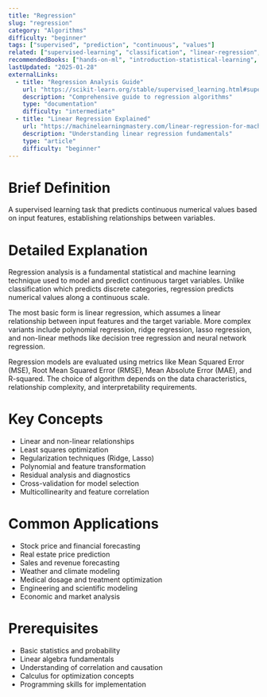 ```yaml
---
title: "Regression"
slug: "regression"
category: "Algorithms"
difficulty: "beginner"
tags: ["supervised", "prediction", "continuous", "values"]
related: ["supervised-learning", "classification", "linear-regression", "machine-learning"]
recommendedBooks: ["hands-on-ml", "introduction-statistical-learning", "elements-statistical-learning"]
lastUpdated: "2025-01-28"
externalLinks:
  - title: "Regression Analysis Guide"
    url: "https://scikit-learn.org/stable/supervised_learning.html#supervised-learning"
    description: "Comprehensive guide to regression algorithms"
    type: "documentation"
    difficulty: "intermediate"
  - title: "Linear Regression Explained"
    url: "https://machinelearningmastery.com/linear-regression-for-machine-learning/"
    description: "Understanding linear regression fundamentals"
    type: "article"
    difficulty: "beginner"
---
```


# Brief Definition
A supervised learning task that predicts continuous numerical values based on input features, establishing relationships between variables.

# Detailed Explanation
Regression analysis is a fundamental statistical and machine learning technique used to model and predict continuous target variables. Unlike classification which predicts discrete categories, regression predicts numerical values along a continuous scale.

The most basic form is linear regression, which assumes a linear relationship between input features and the target variable. More complex variants include polynomial regression, ridge regression, lasso regression, and non-linear methods like decision tree regression and neural network regression.

Regression models are evaluated using metrics like Mean Squared Error (MSE), Root Mean Squared Error (RMSE), Mean Absolute Error (MAE), and R-squared. The choice of algorithm depends on the data characteristics, relationship complexity, and interpretability requirements.

# Key Concepts
- Linear and non-linear relationships
- Least squares optimization
- Regularization techniques (Ridge, Lasso)
- Polynomial and feature transformation
- Residual analysis and diagnostics
- Cross-validation for model selection
- Multicollinearity and feature correlation

# Common Applications
- Stock price and financial forecasting
- Real estate price prediction
- Sales and revenue forecasting
- Weather and climate modeling
- Medical dosage and treatment optimization
- Engineering and scientific modeling
- Economic and market analysis

# Prerequisites
- Basic statistics and probability
- Linear algebra fundamentals
- Understanding of correlation and causation
- Calculus for optimization concepts
- Programming skills for implementation